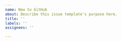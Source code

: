 ```yaml
---
name: New to GitHub
about: Describe this issue template's purpose here.
title: ''
labels: ''
assignees: ''

---
```



